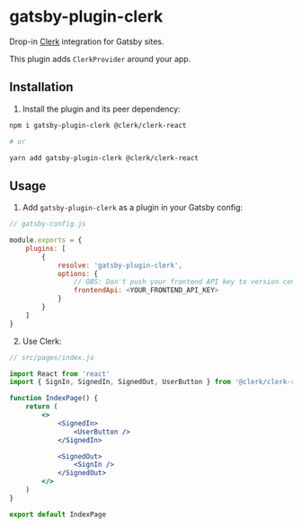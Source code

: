 # gatsby-plugin-clerk

Drop-in [Clerk](https://clerk.dev) integration for Gatsby sites.

This plugin adds `ClerkProvider` around your app.

## Installation

1. Install the plugin and its peer dependency:

```sh
npm i gatsby-plugin-clerk @clerk/clerk-react

# or

yarn add gatsby-plugin-clerk @clerk/clerk-react
```

## Usage

1. Add `gatsby-plugin-clerk` as a plugin in your Gatsby config:

```js
// gatsby-config.js

module.exports = {
    plugins: [
        {
            resolve: 'gatsby-plugin-clerk',
            options: {
                // OBS: Don't push your frontend API key to version control; a safer approach is to set it as an environment variable for each environment your app will run in.
                frontendApi: <YOUR_FRONTEND_API_KEY>
            }
        }
    ]
}
```

2. Use Clerk:

```jsx
// src/pages/index.js

import React from 'react'
import { SignIn, SignedIn, SignedOut, UserButton } from '@clerk/clerk-react'

function IndexPage() {
    return (
        <>
            <SignedIn>
                <UserButton />
            </SignedIn>

            <SignedOut>
                <SignIn />
            </SignedOut>
        </>
    )
}

export default IndexPage
```

